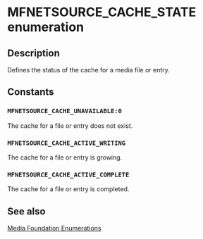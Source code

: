 # MFNETSOURCE_CACHE_STATE enumeration

## Description

Defines the status of the cache for a media file or entry.

## Constants

### `MFNETSOURCE_CACHE_UNAVAILABLE:0`

The cache for a file or entry does not exist.

### `MFNETSOURCE_CACHE_ACTIVE_WRITING`

The cache for a file or entry is growing.

### `MFNETSOURCE_CACHE_ACTIVE_COMPLETE`

The cache for a file or entry is completed.

## See also

[Media Foundation Enumerations](https://learn.microsoft.com/windows/desktop/medfound/media-foundation-enumerations)